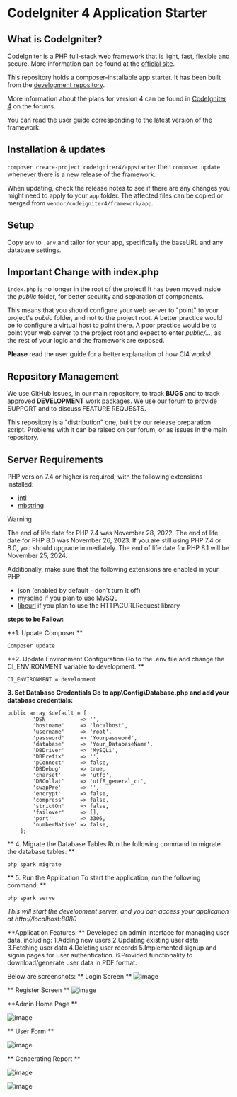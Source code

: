 # CodeIgniter 4 Application Starter

## What is CodeIgniter?

CodeIgniter is a PHP full-stack web framework that is light, fast, flexible and secure.
More information can be found at the [official site](https://codeigniter.com).

This repository holds a composer-installable app starter.
It has been built from the
[development repository](https://github.com/codeigniter4/CodeIgniter4).

More information about the plans for version 4 can be found in [CodeIgniter 4](https://forum.codeigniter.com/forumdisplay.php?fid=28) on the forums.

You can read the [user guide](https://codeigniter.com/user_guide/)
corresponding to the latest version of the framework.

## Installation & updates

`composer create-project codeigniter4/appstarter` then `composer update` whenever
there is a new release of the framework.

When updating, check the release notes to see if there are any changes you might need to apply
to your `app` folder. The affected files can be copied or merged from
`vendor/codeigniter4/framework/app`.

## Setup

Copy `env` to `.env` and tailor for your app, specifically the baseURL
and any database settings.

## Important Change with index.php

`index.php` is no longer in the root of the project! It has been moved inside the *public* folder,
for better security and separation of components.

This means that you should configure your web server to "point" to your project's *public* folder, and
not to the project root. A better practice would be to configure a virtual host to point there. A poor practice would be to point your web server to the project root and expect to enter *public/...*, as the rest of your logic and the
framework are exposed.

**Please** read the user guide for a better explanation of how CI4 works!

## Repository Management

We use GitHub issues, in our main repository, to track **BUGS** and to track approved **DEVELOPMENT** work packages.
We use our [forum](http://forum.codeigniter.com) to provide SUPPORT and to discuss
FEATURE REQUESTS.

This repository is a "distribution" one, built by our release preparation script.
Problems with it can be raised on our forum, or as issues in the main repository.

## Server Requirements

PHP version 7.4 or higher is required, with the following extensions installed:

- [intl](http://php.net/manual/en/intl.requirements.php)
- [mbstring](http://php.net/manual/en/mbstring.installation.php)

> [!WARNING]
> The end of life date for PHP 7.4 was November 28, 2022.
> The end of life date for PHP 8.0 was November 26, 2023.
> If you are still using PHP 7.4 or 8.0, you should upgrade immediately.
> The end of life date for PHP 8.1 will be November 25, 2024.

Additionally, make sure that the following extensions are enabled in your PHP:

- json (enabled by default - don't turn it off)
- [mysqlnd](http://php.net/manual/en/mysqlnd.install.php) if you plan to use MySQL
- [libcurl](http://php.net/manual/en/curl.requirements.php) if you plan to use the HTTP\CURLRequest library



**steps to be Fallow:**

**1. Update Composer **

```
Composer update

```

**2. Update Environment Configuration
Go to the .env file and change the CI_ENVIRONMENT variable to development. **

```
CI_ENVIRONMENT = development
```

**3. Set Database Credentials
Go to app\Config\Database.php and add your database credentials:**
```
public array $default = [
        'DSN'          => '',
        'hostname'     => 'localhost',
        'username'     => 'root',
        'password'     => 'Yourpassword',
        'database'     => 'Your_DatabaseName',
        'DBDriver'     => 'MySQLi',
        'DBPrefix'     => '',
        'pConnect'     => false,
        'DBDebug'      => true,
        'charset'      => 'utf8',
        'DBCollat'     => 'utf8_general_ci',
        'swapPre'      => '',
        'encrypt'      => false,
        'compress'     => false,
        'strictOn'     => false,
        'failover'     => [],
        'port'         => 3306,
        'numberNative' => false,
    ];

```
** 4. Migrate the Database Tables
Run the following command to migrate the database tables: **
```
php spark migrate

```
** 5. Run the Application
To start the application, run the following command: **
```
php spark serve

```
*This will start the development server, and you can access your application at http://localhost:8080*


**Application Features: **
Developed an admin interface for managing user data, including:
1.Adding new users
2.Updating existing user data
3.Fetching user data
4.Deleting user records
5.Implemented signup and signin pages for user authentication.
6.Provided functionality to download/generate user data in PDF format.

Below are screenshots:
** Login Screen **
![image](https://github.com/krishna9901/Codeigneter4_Crudadmin_template-/assets/54264561/ed215c7a-7e1c-4d2c-9a58-41398c8c4488)

** Register Screen **
![image](https://github.com/krishna9901/Codeigneter4_Crudadmin_template-/assets/54264561/e6bea85f-40f2-4c8c-8c12-fd8af6748869)


**Admin Home Page **

![image](https://github.com/krishna9901/Codeigneter4_Crudadmin_template-/assets/54264561/3e0bb79c-722d-4743-acc9-d01e95d7ce41)


** User Form **

![image](https://github.com/krishna9901/Codeigneter4_Crudadmin_template-/assets/54264561/05ad3ffe-ec21-4fba-a73d-06ee37c249ea)


** Genaerating Report **

![image](https://github.com/krishna9901/Codeigneter4_Crudadmin_template-/assets/54264561/47e84b3b-797b-42fd-a265-23c74e3eb0b1)

![image](https://github.com/krishna9901/Codeigneter4_Crudadmin_template-/assets/54264561/e488637a-fb17-471a-b95c-79137455be5d)














